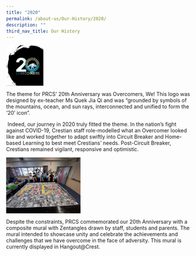 ```yaml
---
title: "2020"
permalink: /about-us/Our-History/2020/
description: ""
third_nav_title: Our History
---
```

<img src="/images/2020.jpg" style="width:20%" align=left>

<br clear="left">

The theme for PRCS’ 20th Anniversary was Overcomers, We! This logo was designed by ex-teacher Ms Quek Jia Qi and was “grounded by symbols of the mountains, ocean, and sun rays, interconnected and unified to form the ‘20’ icon”.

 Indeed, our journey in 2020 truly fitted the theme. In the nation’s fight against COVID-19, Crestian staff role-modelled what an Overcomer looked like and worked together to adapt swiftly into Circuit Breaker and Home-based Learning to best meet Crestians’ needs. Post-Circuit Breaker, Crestians remained vigilant, responsive and optimistic.

<img src="/images/2020a.jpg" style="width:40%" align=left>

<br clear="left">

Despite the constraints, PRCS commemorated our 20th Anniversary with a composite mural with Zentangles drawn by staff, students and parents. The mural intended to showcase unity and celebrate the achievements and challenges that we have overcome in the face of adversity. This mural is currently displayed in Hangout@Crest.